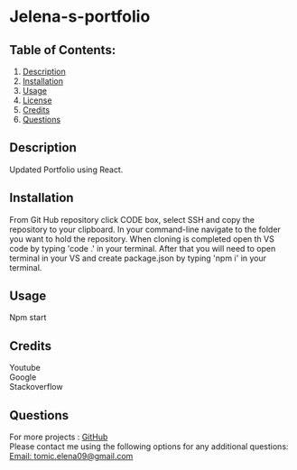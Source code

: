 # Jelena-s-portfolio


## Table of Contents:
  1. [Description](#Description)
  2. [Installation](#Installation)
  3. [Usage](#Usage)
  4. [License](#License)
  5. [Credits](#Credits)
  6. [Questions](#Questions) 

## Description
Updated Portfolio using React.


## Installation
From Git Hub repository click CODE box, select SSH and copy the repository to your clipboard. In your command-line navigate to the folder you want to hold the repository. When cloning is completed open th VS code by typing 'code .' in your terminal. After that you will need to open terminal in your VS and create package.json by typing 'npm i' in your terminal. 

## Usage 
Npm start

## Credits
Youtube
<br>
Google
<br>
Stackoverflow

## Questions
For more projects :
[GitHub](https://github.com/JelenaTomic)
<br>
Please contact me using the following options for any additional questions:
<br>
[Email: tomic.elena09@gmail.com](mailto:tomic.elena09@gmail.com)
